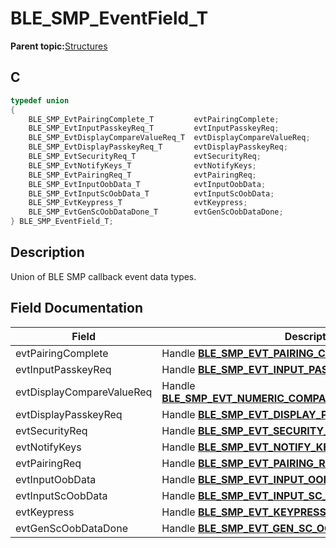 # BLE\_SMP\_EventField\_T

**Parent topic:**[Structures](GUID-636B185D-E80D-4839-A443-EF1750F1D2B1.md)

## C

```c
typedef union
{
    BLE_SMP_EvtPairingComplete_T         evtPairingComplete;
    BLE_SMP_EvtInputPasskeyReq_T         evtInputPasskeyReq;
    BLE_SMP_EvtDisplayCompareValueReq_T  evtDisplayCompareValueReq;
    BLE_SMP_EvtDisplayPasskeyReq_T       evtDisplayPasskeyReq;
    BLE_SMP_EvtSecurityReq_T             evtSecurityReq;
    BLE_SMP_EvtNotifyKeys_T              evtNotifyKeys;
    BLE_SMP_EvtPairingReq_T              evtPairingReq;
    BLE_SMP_EvtInputOobData_T            evtInputOobData;
    BLE_SMP_EvtInputScOobData_T          evtInputScOobData;
    BLE_SMP_EvtKeypress_T                evtKeypress;
    BLE_SMP_EvtGenScOobDataDone_T        evtGenScOobDataDone;
} BLE_SMP_EventField_T;
```

## Description

Union of BLE SMP callback event data types.

## Field Documentation

|Field|Description|
|-----|-----------|
|evtPairingComplete|Handle **[BLE\_SMP\_EVT\_PAIRING\_COMPLETE](GUID-184B99E4-8C26-4312-8593-3EE58F9E842B.md)**.|
|evtInputPasskeyReq|Handle **[BLE\_SMP\_EVT\_INPUT\_PASSKEY\_REQUEST](GUID-184B99E4-8C26-4312-8593-3EE58F9E842B.md)**.|
|evtDisplayCompareValueReq|Handle **[BLE\_SMP\_EVT\_NUMERIC\_COMPARISON\_CONFIRM\_REQUEST](GUID-184B99E4-8C26-4312-8593-3EE58F9E842B.md)**.|
|evtDisplayPasskeyReq|Handle **[BLE\_SMP\_EVT\_DISPLAY\_PASSKEY\_REQUEST](GUID-184B99E4-8C26-4312-8593-3EE58F9E842B.md)**.|
|evtSecurityReq|Handle **[BLE\_SMP\_EVT\_SECURITY\_REQUEST](GUID-184B99E4-8C26-4312-8593-3EE58F9E842B.md)**.|
|evtNotifyKeys|Handle **[BLE\_SMP\_EVT\_NOTIFY\_KEYS](GUID-184B99E4-8C26-4312-8593-3EE58F9E842B.md)**.|
|evtPairingReq|Handle **[BLE\_SMP\_EVT\_PAIRING\_REQUEST](GUID-184B99E4-8C26-4312-8593-3EE58F9E842B.md)**.|
|evtInputOobData|Handle **[BLE\_SMP\_EVT\_INPUT\_OOB\_DATA\_REQUEST](GUID-184B99E4-8C26-4312-8593-3EE58F9E842B.md)**.|
|evtInputScOobData|Handle **[BLE\_SMP\_EVT\_INPUT\_SC\_OOB\_DATA\_REQUEST](GUID-184B99E4-8C26-4312-8593-3EE58F9E842B.md)**.|
|evtKeypress|Handle **[BLE\_SMP\_EVT\_KEYPRESS](GUID-184B99E4-8C26-4312-8593-3EE58F9E842B.md)**.|
|evtGenScOobDataDone|Handle **[BLE\_SMP\_EVT\_GEN\_SC\_OOB\_DATA\_DONE](GUID-184B99E4-8C26-4312-8593-3EE58F9E842B.md)**.|


